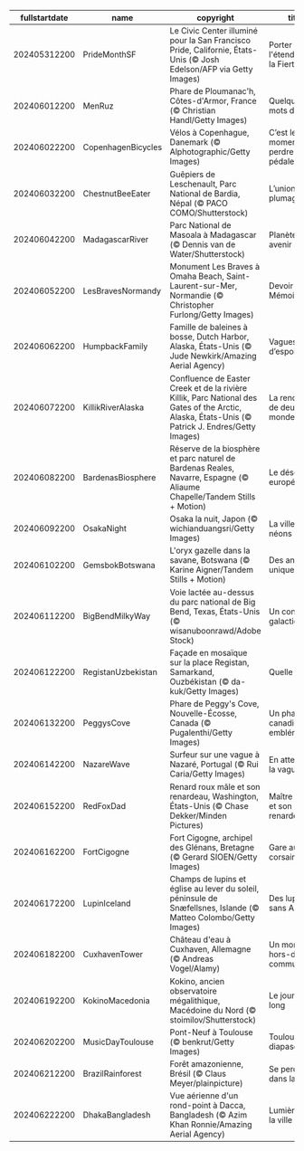 |fullstartdate|name|copyright|title|image|
|--|--|--|--|--|
202405312200|PrideMonthSF|Le Civic Center illuminé pour la San Francisco Pride, Californie, États-Unis (© Josh Edelson/AFP via Getty Images)|Porter haut l'étendard de la Fierté|![](/fr-FR/2024/06/202405312200PrideMonthSF.jpg)|
202406012200|MenRuz|Phare de Ploumanac'h, Côtes-d'Armor, France (© Christian Handl/Getty Images)|Quelques mots d'Armor|![](/fr-FR/2024/06/202406012200MenRuz.jpg)|
202406022200|CopenhagenBicycles|Vélos à Copenhague, Danemark (© Alphotographic/Getty Images)|C’est le moment de perdre les pédales !|![](/fr-FR/2024/06/202406022200CopenhagenBicycles.jpg)|
202406032200|ChestnutBeeEater|Guêpiers de Leschenault, Parc National de Bardia, Népal (© PACO COMO/Shutterstock)|L’union fait le plumage !|![](/fr-FR/2024/06/202406032200ChestnutBeeEater.jpg)|
202406042200|MadagascarRiver|Parc National de Masoala à Madagascar (© Dennis van de Water/Shutterstock)|Planète verte, avenir Serein|![](/fr-FR/2024/06/202406042200MadagascarRiver.jpg)|
202406052200|LesBravesNormandy|Monument Les Braves à Omaha Beach, Saint-Laurent-sur-Mer, Normandie (© Christopher Furlong/Getty Images)|Devoir de Mémoire|![](/fr-FR/2024/06/202406052200LesBravesNormandy.jpg)|
202406062200|HumpbackFamily|Famille de baleines à bosse, Dutch Harbor, Alaska, États-Unis (© Jude Newkirk/Amazing Aerial Agency)|Vagues d’espoir|![](/fr-FR/2024/06/202406062200HumpbackFamily.jpg)|
202406072200|KillikRiverAlaska|Confluence de Easter Creek et de la rivière Killik, Parc National des Gates of the Arctic, Alaska, États-Unis (© Patrick J. Endres/Getty Images)|La rencontre de deux mondes|![](/fr-FR/2024/06/202406072200KillikRiverAlaska.jpg)|
202406082200|BardenasBiosphere|Réserve de la biosphère et parc naturel de Bardenas Reales, Navarre, Espagne (© Aliaume Chapelle/Tandem Stills + Motion)|Le désert européen|![](/fr-FR/2024/06/202406082200BardenasBiosphere.jpg)|
202406092200|OsakaNight|Osaka la nuit, Japon (© wichianduangsri/Getty Images)|La ville aux néons|![](/fr-FR/2024/06/202406092200OsakaNight.jpg)|
202406102200|GemsbokBotswana|L'oryx gazelle dans la savane, Botswana (© Karine Aigner/Tandem Stills + Motion)|Des animaux uniques|![](/fr-FR/2024/06/202406102200GemsbokBotswana.jpg)|
202406112200|BigBendMilkyWay|Voie lactée au-dessus du parc national de Big Bend, Texas, États-Unis (© wisanuboonrawd/Adobe Stock)|Un concert galactique|![](/fr-FR/2024/06/202406112200BigBendMilkyWay.jpg)|
202406122200|RegistanUzbekistan|Façade en mosaïque sur la place Registan, Samarkand, Ouzbékistan (© da-kuk/Getty Images)|Quelle tuile !|![](/fr-FR/2024/06/202406122200RegistanUzbekistan.jpg)|
202406132200|PeggysCove|Phare de Peggy's Cove, Nouvelle-Écosse, Canada (© Pugalenthi/Getty Images)|Un phare canadien emblématique|![](/fr-FR/2024/06/202406132200PeggysCove.jpg)|
202406142200|NazareWave|Surfeur sur une vague à Nazaré, Portugal (© Rui Caria/Getty Images)|En attendant la vague|![](/fr-FR/2024/06/202406142200NazareWave.jpg)|
202406152200|RedFoxDad|Renard roux mâle et son renardeau, Washington, États-Unis (© Chase Dekker/Minden Pictures)|Maître renard et son petit renardeau|![](/fr-FR/2024/06/202406152200RedFoxDad.jpg)|
202406162200|FortCigogne|Fort Cigogne, archipel des Glénans, Bretagne (© Gerard SIOEN/Getty Images)|Gare aux corsaires !|![](/fr-FR/2024/06/202406162200FortCigogne.jpg)|
202406172200|LupinIceland|Champs de lupins et église au lever du soleil, péninsule de Snæfellsnes, Islande (© Matteo Colombo/Getty Images)|Des lupins sans Arsène !|![](/fr-FR/2024/06/202406172200LupinIceland.jpg)|
202406182200|CuxhavenTower|Château d'eau à Cuxhaven, Allemagne (© Andreas Vogel/Alamy)|Un monument hors-du-commun|![](/fr-FR/2024/06/202406182200CuxhavenTower.jpg)|
202406192200|KokinoMacedonia|Kokino, ancien observatoire mégalithique, Macédoine du Nord (© stoimilov/Shutterstock)|Le jour le plus long|![](/fr-FR/2024/06/202406192200KokinoMacedonia.jpg)|
202406202200|MusicDayToulouse|Pont-Neuf à Toulouse (© benkrut/Getty Images)|Toulouse au diapason|![](/fr-FR/2024/06/202406202200MusicDayToulouse.jpg)|
202406212200|BrazilRainforest|Forêt amazonienne, Brésil (© Claus Meyer/plainpicture)|Se perdre dans la brume|![](/fr-FR/2024/06/202406212200BrazilRainforest.jpg)|
202406222200|DhakaBangladesh|Vue aérienne d'un rond-point à Dacca, Bangladesh (© Azim Khan Ronnie/Amazing Aerial Agency)|Lumières de la ville|![](/fr-FR/2024/06/202406222200DhakaBangladesh.jpg)|
